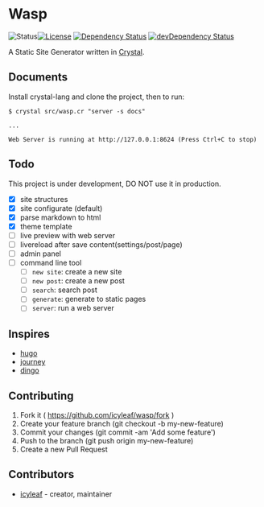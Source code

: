 # Wasp

![Status](https://img.shields.io/badge/status-development-yellow.svg)[![License](https://img.shields.io/badge/license-MIT-green.svg)](https://github.com/icyleaf/wasp/blob/master/LICENSE) [![Dependency Status](https://shards.rocks/badge/github/icyleaf/wasp/status.svg)](https://shards.rocks/github/icyleaf/wasp) [![devDependency Status](https://shards.rocks/badge/github/icyleaf/wasp/dev_status.svg)](https://shards.rocks/github/icyleaf/wasp)

A Static Site Generator written in [Crystal](http://crystal-lang.org/).

## Documents

Install crystal-lang and clone the project, then to run:

```
$ crystal src/wasp.cr "server -s docs"

...

Web Server is running at http://127.0.0.1:8624 (Press Ctrl+C to stop)
```

## Todo

This project is under development, DO NOT use it in production.

- [x] site structures
- [x] site configurate (default)
- [x] parse markdown to html
- [x] theme template
- [ ] live preview with web server
- [ ] livereload after save content(settings/post/page)
- [ ] admin panel
- [ ] command line tool
  - [ ] `new site`: create a new site
  - [ ] `new post`: create a new post
  - [ ] `search`: search post
  - [ ] `generate`: generate to static pages
  - [ ] `server`: run a web server

## Inspires

- [hugo](https://github.com/spf13/hugo)
- [journey](https://github.com/kabukky/journey)
- [dingo](https://github.com/dingoblog/dingo)

## Contributing

1. Fork it ( https://github.com/icyleaf/wasp/fork )
2. Create your feature branch (git checkout -b my-new-feature)
3. Commit your changes (git commit -am 'Add some feature')
4. Push to the branch (git push origin my-new-feature)
5. Create a new Pull Request

## Contributors

- [icyleaf](https://github.com/icyleaf) - creator, maintainer

